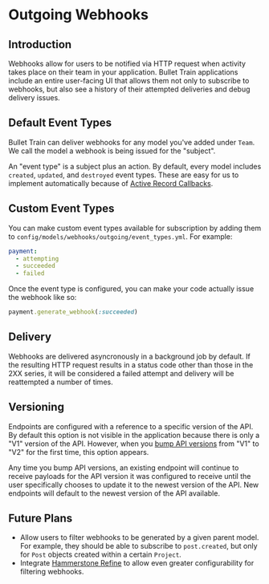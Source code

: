# Outgoing Webhooks

## Introduction
Webhooks allow for users to be notified via HTTP request when activity takes place on their team in your application. Bullet Train applications include an entire user-facing UI that allows them not only to subscribe to webhooks, but also see a history of their attempted deliveries and debug delivery issues.

## Default Event Types
Bullet Train can deliver webhooks for any model you've added under `Team`. We call the model a webhook is being issued for the "subject". 

An "event type" is a subject plus an action. By default, every model includes `created`, `updated`, and `destroyed` event types. These are easy for us to implement automatically because of [Active Record Callbacks](https://guides.rubyonrails.org/active_record_callbacks.html).

## Custom Event Types
You can make custom event types available for subscription by adding them to `config/models/webhooks/outgoing/event_types.yml`. For example:

```yaml
payment:
  - attempting
  - succeeded
  - failed
```

Once the event type is configured, you can make your code actually issue the webhook like so:

```ruby
payment.generate_webhook(:succeeded)
```

## Delivery
Webhooks are delivered asyncronously in a background job by default. If the resulting HTTP request results in a status code other than those in the 2XX series, it will be considered a failed attempt and delivery will be reattempted a number of times.

## Versioning
Endpoints are configured with a reference to a specific version of the API. By default this option is not visible in the application because there is only a "V1" version of the API. However, when you [bump API versions](/docs/api/versioning.md) from "V1" to "V2" for the first time, this option appears. 

Any time you bump API versions, an existing endpoint will continue to receive payloads for the API version it was configured to receive until the user specifically chooses to update it to the newest version of the API. New endpoints will default to the newest version of the API available.

## Future Plans
 - Allow users to filter webhooks to be generated by a given parent model. For example, they should be able to subscribe to `post.created`, but only for `Post` objects created within a certain `Project`.
 - Integrate [Hammerstone Refine](https://hammerstone.dev) to allow even greater configurability for filtering webhooks.

